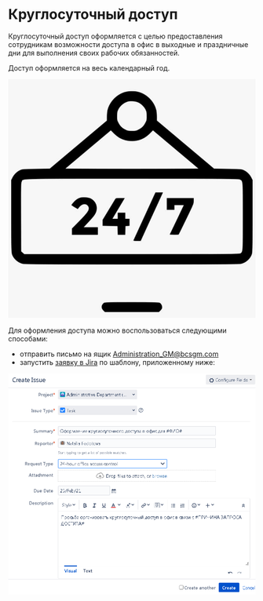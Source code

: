 # Круглосуточный доступ

Круглосуточный доступ оформляется с целью предоставления сотрудникам возможности доступа в офис в выходные и праздничные дни для выполнения своих рабочих обязанностей.

Доступ оформляется на весь календарный год.

![%D0%9A%D1%80%D1%83%D0%B3%D0%BB%D0%BE%D1%81%D1%83%D1%82%D0%BE%D1%87%D0%BD%D1%8B%D0%B8%CC%86%20%D0%B4%D0%BE%D1%81%D1%82%D1%83%D0%BF%20190d3e4e99c8819e8bc7c69724c2f3c7/120-1209137_hours-board-hanger-open-shop-sign-signboard-store.png](%D0%9A%D1%80%D1%83%D0%B3%D0%BB%D0%BE%D1%81%D1%83%D1%82%D0%BE%D1%87%D0%BD%D1%8B%D0%B8%CC%86%20%D0%B4%D0%BE%D1%81%D1%82%D1%83%D0%BF%20190d3e4e99c8819e8bc7c69724c2f3c7/120-1209137_hours-board-hanger-open-shop-sign-signboard-store.png)

Для оформления доступа можно воспользоваться следующими способами:

- отправить письмо на ящик [Administration_GM@bcsgm.com](mailto:Administration_GM@bcsgm.com)
- запустить [заявку в Jira](http://jira/secure/CreateIssue.jspa?pid=16200&issuetype=3) по шаблону, приложенному ниже:

![%D0%9A%D1%80%D1%83%D0%B3%D0%BB%D0%BE%D1%81%D1%83%D1%82%D0%BE%D1%87%D0%BD%D1%8B%D0%B8%CC%86%20%D0%B4%D0%BE%D1%81%D1%82%D1%83%D0%BF%20190d3e4e99c8819e8bc7c69724c2f3c7/image2021-2-15_19-57-14.png](%D0%9A%D1%80%D1%83%D0%B3%D0%BB%D0%BE%D1%81%D1%83%D1%82%D0%BE%D1%87%D0%BD%D1%8B%D0%B8%CC%86%20%D0%B4%D0%BE%D1%81%D1%82%D1%83%D0%BF%20190d3e4e99c8819e8bc7c69724c2f3c7/image2021-2-15_19-57-14.png)